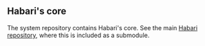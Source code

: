 Habari's core
-------------

The system repository contains Habari's core.  See the main [Habari repository](habari/habari), where this is included as a submodule.

